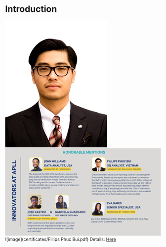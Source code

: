 # Introduction

![image](img/me.jpg)
![image](certificates/Innovation.PNG)
![image](certificates/Fillips Phuc Bui.pdf)
Details: [Here](https://www.canva.com/design/DAFd7cFMu_8/RKXBlM-SXcPS48-u1grdGQ/view?utm_content=DAFd7cFMu_8&utm_campaign=designshare&utm_medium=link&utm_source=publishsharelink#20)
